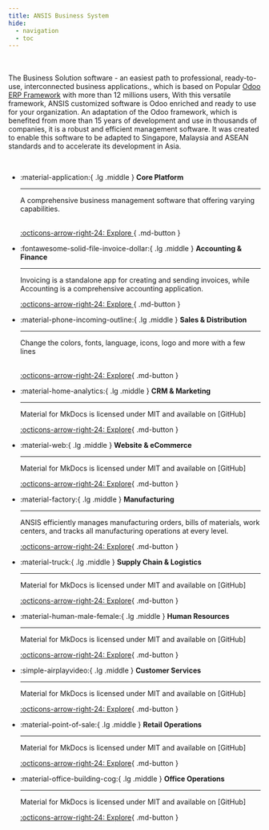 ```yaml
---
title: ANSIS Business System
hide:
  - navigation
  - toc
---
```


<br/><br/>
The Business Solution software - an easiest path to professional, ready-to-use, interconnected  business applications., which is based on Popular [Odoo ERP Framework](https://odoo.com) with more than 12 millions users,  With this versatile framework, ANSIS customized software is Odoo enriched and ready to use for your organization. An adaptation of the Odoo framework, which is benefited from more than 15 years of development and use in thousands of companies, it is a robust and efficient management software. It was created to enable this software to be adapted to Singapore, Malaysia and ASEAN standards and to accelerate its development in Asia.

<br />
<div class="grid cards" markdown>

-   :material-application:{ .lg .middle } __Core Platform__ 

    ---

    A comprehensive business management software that offering varying capabilities.
    <br /><br />

    [:octicons-arrow-right-24: Explore ](./01_platform/index.md){ .md-button }

-   :fontawesome-solid-file-invoice-dollar:{ .lg .middle } __Accounting & Finance__

    ---

    Invoicing is a standalone app for creating and sending invoices, while Accounting is a comprehensive accounting application.

    [:octicons-arrow-right-24: Explore ](./20_accounting/index.md){ .md-button }


-   :material-phone-incoming-outline:{ .lg .middle } __Sales & Distribution__

    ---

    Change the colors, fonts, language, icons, logo and more with a few lines
      <br /><br />

    [:octicons-arrow-right-24: Explore](#){ .md-button }

-   :material-home-analytics:{ .lg .middle } __CRM & Marketing__

    ---

    Material for MkDocs is licensed under MIT and available on [GitHub]

    [:octicons-arrow-right-24: Explore](#){ .md-button }

-   :material-web:{ .lg .middle } __Website & eCommerce__

    ---

    Material for MkDocs is licensed under MIT and available on [GitHub]

    [:octicons-arrow-right-24: Explore](./50_website/index.md){ .md-button }

-   :material-factory:{ .lg .middle } __Manufacturing__

    ---
    
    ANSIS efficiently manages manufacturing orders, bills of materials, work centers, and tracks all manufacturing operations at every level.

    [:octicons-arrow-right-24: Explore](./60_inventory_manufacturing/index.md){ .md-button }

-   :material-truck:{ .lg .middle } __Supply Chain & Logistics__

    ---

    Material for MkDocs is licensed under MIT and available on [GitHub]

    [:octicons-arrow-right-24: Explore](#){ .md-button }

-   :material-human-male-female:{ .lg .middle } __Human Resources__

    ---

    Material for MkDocs is licensed under MIT and available on [GitHub]

    [:octicons-arrow-right-24: Explore](#){ .md-button }

 
-   :simple-airplayvideo:{ .lg .middle } __Customer Services__

    ---

    Material for MkDocs is licensed under MIT and available on [GitHub]

    [:octicons-arrow-right-24: Explore](#){ .md-button }


-   :material-point-of-sale:{ .lg .middle } __Retail Operations__

    ---

    Material for MkDocs is licensed under MIT and available on [GitHub]

    [:octicons-arrow-right-24: Explore](#){ .md-button }

-   :material-office-building-cog:{ .lg .middle } __Office Operations__

    ---

    Material for MkDocs is licensed under MIT and available on [GitHub]

    [:octicons-arrow-right-24: Explore](#){ .md-button }


</div>
